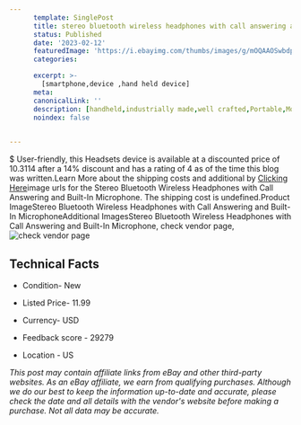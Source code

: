 ```yaml
---
      template: SinglePost
      title: stereo bluetooth wireless headphones with call answering and built in microphone
      status: Published
      date: '2023-02-12'
      featuredImage: 'https://i.ebayimg.com/thumbs/images/g/mOQAAOSwbdpWaOXA/s-l225.jpg'
      categories: 

      excerpt: >-
        [smartphone,device ,hand held device]
      meta:
      canonicalLink: ''
      description: [handheld,industrially made,well crafted,Portable,Mobile,Compact,Convenient,Lightweight,Maneuverable,Man-portable,Miniature,Carriable,Hand-held,Light,Holdable,Transportable,Mobile device,Pocket-sized,On-the-go,Wireless,Cordless,Compact size,Convenient size, smartphone,device ,hand held device]
      noindex: false

        
---
```

$
    User-friendly, this Headsets device is available at a discounted price of 10.3114 after a 14% discount and has a rating of 4 as of the time this blog was written.Learn More about the shipping costs and additional by [Clicking Here](https://www.ebay.com/itm/131583490013?hash=item1ea2fcb7dd%3Ag%3AmOQAAOSwbdpWaOXA&mkevt=1&mkcid=1&mkrid=711-53200-19255-0&campid=%253CePNCampaignId%253E&customid=%253CreferenceId%253E&toolid=10049)image urls for the Stereo Bluetooth Wireless Headphones with Call Answering and Built-In Microphone. The shipping cost is undefined.Product ImageStereo Bluetooth Wireless Headphones with Call Answering and Built-In MicrophoneAdditional ImagesStereo Bluetooth Wireless Headphones with Call Answering and Built-In Microphone, check vendor page, ![check vendor page](https://origin-galleryplus.ebayimg.com/ws/web/131583490013_2_0_1/225x225.jpg,https://origin-galleryplus.ebayimg.com/ws/web/131583490013_3_0_1/225x225.jpg,https://origin-galleryplus.ebayimg.com/ws/web/131583490013_4_0_1/225x225.jpg,https://origin-galleryplus.ebayimg.com/ws/web/131583490013_5_0_1/225x225.jpg,https://origin-galleryplus.ebayimg.com/ws/web/131583490013_6_0_1/225x225.jpg,https://origin-galleryplus.ebayimg.com/ws/web/131583490013_7_0_1/225x225.jpg)
    
    

 ## Technical Facts 



     
      

 - Condition- New 


      

 - Listed Price- 11.99 


      

 - Currency- USD 


      

 - Feedback score - 29279 


      

 - Location - US 


      
      

 *_This post may contain affiliate links from eBay and other third-party websites. As an eBay affiliate, we earn from qualifying purchases. Although we do our best to keep the information up-to-date and accurate, please check the date and all details with the vendor's website before making a purchase. Not all data may be accurate._*



    
    
    
    
    